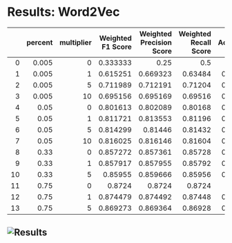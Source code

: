 # Results: Word2Vec
|    |   percent |   multiplier |   Weighted F1 Score |   Weighted Precision Score |   Weighted Recall Score |   Accuracy |
|---:|----------:|-------------:|--------------------:|---------------------------:|------------------------:|-----------:|
|  0 |     0.005 |            0 |            0.333333 |                   0.25     |                 0.5     |    0.5     |
|  1 |     0.005 |            1 |            0.615251 |                   0.669323 |                 0.63484 |    0.63484 |
|  2 |     0.005 |            5 |            0.711989 |                   0.712191 |                 0.71204 |    0.71204 |
|  3 |     0.005 |           10 |            0.695156 |                   0.695169 |                 0.69516 |    0.69516 |
|  4 |     0.05  |            0 |            0.801613 |                   0.802089 |                 0.80168 |    0.80168 |
|  5 |     0.05  |            1 |            0.811721 |                   0.813553 |                 0.81196 |    0.81196 |
|  6 |     0.05  |            5 |            0.814299 |                   0.81446  |                 0.81432 |    0.81432 |
|  7 |     0.05  |           10 |            0.816025 |                   0.816146 |                 0.81604 |    0.81604 |
|  8 |     0.33  |            0 |            0.857272 |                   0.857361 |                 0.85728 |    0.85728 |
|  9 |     0.33  |            1 |            0.857917 |                   0.857955 |                 0.85792 |    0.85792 |
| 10 |     0.33  |            5 |            0.85955  |                   0.859666 |                 0.85956 |    0.85956 |
| 11 |     0.75  |            0 |            0.8724   |                   0.8724   |                 0.8724  |    0.8724  |
| 12 |     0.75  |            1 |            0.874479 |                   0.874492 |                 0.87448 |    0.87448 |
| 13 |     0.75  |            5 |            0.869273 |                   0.869364 |                 0.86928 |    0.86928 |
![Results](Word2Vec/plot.png)
---